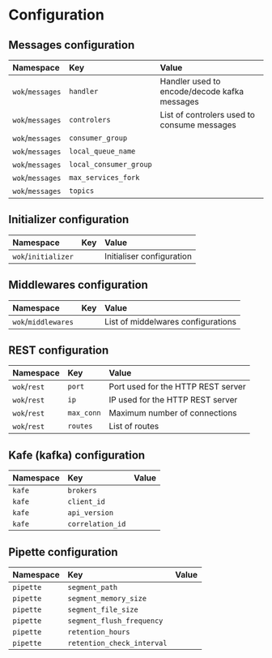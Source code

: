 # Configuration

## Messages configuration

| Namespace | Key | Value |
|:----------|:----|:------|
| `wok`/`messages`| `handler`| Handler used to encode/decode kafka messages |
| `wok`/`messages`| `controlers`| List of controlers used  to consume messages |
| `wok`/`messages`| `consumer_group`| |
| `wok`/`messages`| `local_queue_name`| |
| `wok`/`messages`| `local_consumer_group`| |
| `wok`/`messages`| `max_services_fork`| |
| `wok`/`messages`| `topics`| |

## Initializer configuration

| Namespace | Key | Value |
|:----------|:----|:------|
| `wok`/`initializer`| | Initialiser configuration |

## Middlewares configuration

| Namespace | Key | Value |
|:----------|:----|:------|
| `wok`/`middlewares`| | List of middelwares configurations |

## REST configuration

| Namespace | Key | Value |
|:----------|:----|:------|
| `wok`/`rest`| `port` | Port used for the HTTP REST server |
| `wok`/`rest`| `ip` | IP used for the HTTP REST server |
| `wok`/`rest`| `max_conn` | Maximum number of connections |
| `wok`/`rest`| `routes` | List of routes |

## Kafe (kafka) configuration

| Namespace | Key | Value |
|:----------|:----|:------|
| `kafe` | `brokers` | |
| `kafe` | `client_id` | |
| `kafe` | `api_version` | |
| `kafe` | `correlation_id` | |

## Pipette configuration

| Namespace | Key | Value |
|:----------|:----|:------|
| `pipette` | `segment_path` | |
| `pipette` | `segment_memory_size` | |
| `pipette` | `segment_file_size` | |
| `pipette` | `segment_flush_frequency` | |
| `pipette` | `retention_hours` | |
| `pipette` | `retention_check_interval` | |

